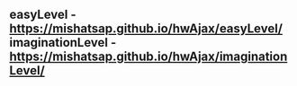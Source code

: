 easyLevel - https://mishatsap.github.io/hwAjax/easyLevel/<br>
imaginationLevel - https://mishatsap.github.io/hwAjax/imaginationLevel/<br>
-
